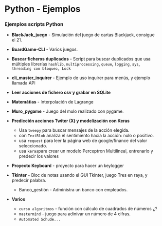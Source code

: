 # Python - Ejemplos

### Ejemplos scripts Python

* **BlackJack_juego** - Simulación del juego de cartas Blackjack, consigue el 21.

* **BoardGame-CLI** - Varios juegos.

* **Buscar ficheros duplicados** - Script para buscar duplicados que usa múltiples librerías `hashlib`, `multiprocessing`, `queue`, `logging`, `sys`, `threading con bloqueo, Lock`

* **cli_master_inquirer** - Ejemplo de uso inquirer para menús, y ejemplo llamada API

* **Leer acciones de fichero csv y grabar en SQLite**

* **Matemátias** - Interpolación de Lagrange

* **Muro_pygame** - Juego del mulo realizado con pygame. 

* **Predicción acciones Twiter (X) y modelización con Keras**
    - Usa `tweepy` para buscar mensajes de la acción elegida. 
    - con `TextBlob` analiza el sentimiento hacia la acción: nulo o positivo.
    - usa `request` para leer la página web de google/finance del valor seleccionado.
    - usa `keras`para crear un modelo Perceptron Multilineal, entrenarlo y predecir los valores

* **Proyecto Keyboard** - proyecto para hacer un keylogger

* **Tkinter** - Bloc de notas usando el GUI Tkinter, juego Tres en raya, y predecir palabra.
    - Banco_gestión - Administra un banco con empleados.

* **Varios**
    - `curso algoritmos` - función con cálculo de cuadrados de números ¿?
    - `mastermind` - juego para adinivar un número de 4 cifras.
    - `Automated Schude...`
